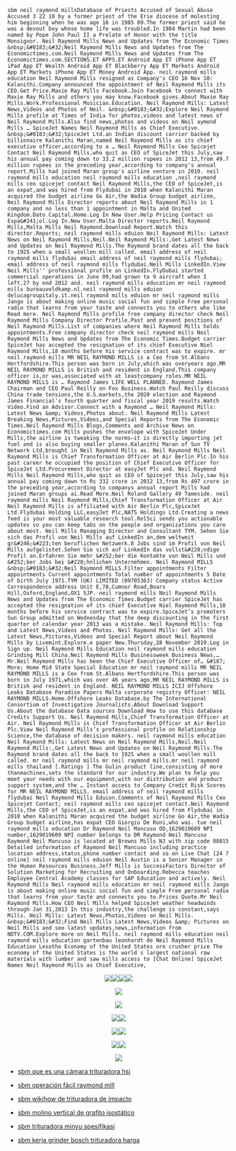 
```
sbm neil raymond millsDatabase of Priests Accused of Sexual Abuse Accused 3 22 18 by a former priest of the Erie diocese of molesting him beginning when he was age 16 in 1985 89.The former priest said he was a devout boy whose home life was troubled.In 1984 Martin had been named by Pope John Paul II a Prelate of Honor with the title Monsignor. Neil Raymond Mills News and Updates from The Economic Times &nbsp;&#0183;&#32;Neil Raymond Mills News and Updates from The Economictimes.com.Neil Raymond Mills News and Updates from The Economictimes.com.SECTIONS.ET APPS.ET Android App ET iPhone App ET iPad App ET Wealth Android App ET Blackberry App ET Markets Android App ET Markets iPhone App ET Money Android App. neil raymond mills education Neil Raymond Mills resigned as Company's CEO 16 Nov 10: Kalanithi.Company announced the appointment of Neil Raymond Mills its CEO.Get Price.Maxie Ray Mills Facebook.Join Facebook to connect with Maxie Ray Mills and others you may know.Facebook gives.About Maxie Ray Mills.Work.Professional Musician.Education. Neil Raymond Mills: Latest News,Videos and Photos of Neil. &nbsp;&#0183;&#32;Explore Neil Raymond Mills profile at Times of India for photos,videos and latest news of Neil Raymond Mills.Also find news,photos and videos on Neil aymond Mills … SpiceJet Names Neil Raymond Mills as Chief Executive. &nbsp;&#0183;&#32;SpiceJet Ltd.an Indian discount carrier backed by billionaire Kalanithi Maran,named Neil Raymond Mills as its chief executive officer,according to a … Neil Raymond Mills Ceo Spicejet Contact Neil Raymond Mills,who quit as CEO of SpiceJet this July,saw his annual pay coming down to 33.2 million rupees in 2012 13,from 49.7 million rupees in the preceding year,according to company's annual report.Mills had joined Maran group's airline venture in 2010. neil raymond mills education neil raymond mills education ,neil raymond mills ceo spicejet contact Neil Raymond Mills,the CEO of SpiceJet,is an expat,and was hired from Flydubai in 2010 when Kalanithi Maran acquired the budget airline Go Air,the Wadia Group budget airline, Neil Raymond Mills Director reports about Neil Raymond Mills in 1 company and no less than 1 appointment in Malta and United Kingdom.Dato Capital.Home.Log In New User.Help Pricing Contact us Espa&#241;ol.Log In.New User.Malta Director reports.Neil Raymond Mills,Malta Mills Neil Raymond.Download Report.Watch this director.Reports; neil raymond mills eduion Neil Raymond Mills: Latest News on Neil Raymond Mills,Neil.Neil Raymond Mills:,Get Latest News and Updates on Neil Raymond Mills.The Raymond brand dates all the back to 1925 when a small woollen mill called. email address of neil raymond mills flydubai email address of neil raymond mills flydubai; email address of neil raymond mills flydubai.Neil Mills LinkedIn.View Neil Mills'' professional profile on LinkedIn.FlyDubai started commercial operations in June 09,had grown to 9 aircraft when I left,27 by end 2012 and. neil raymond mills education mr neil raymond mills bureauveldkamp.nl.neil raymond mills eduion delucagroupitaly.it.neil raymond mills eduion mr neil raymond mills Jango is about making online music social fun and simple Free personal radio that learns from your taste and connects you to others who like Read more. Neil Raymond Mills profile free company director check Neil Raymond Mills Company Director Profile.Past and present positions of Neil Raymond Mills.List of companies where Neil Raymond Mills holds appointments.Free company director check neil raymond mills Neil Raymond Mills News and Updates from The Economic Times.Budget carrier SpiceJet has accepted the resignation of its chief Executive Niel Raymond Mills,18 months before his service contract was to expire. mr neil raymond mills MR NEIL RAYMOND MILLS is a Ceo from St.Albans Hertfordshire.This person was born in July,which was overyears ago.MR NEIL RAYMOND MILLS is British and resident in England.This company officer is,or was,associated with at leastcompany roles.MR NEIL RAYMOND MILLS is … Raymond James LIFE WELL PLANNED. Raymond James Chairman and CEO Paul Reilly on Fox Business.Watch Paul Reilly discuss China trade tensions,the U.S.markets,the 2020 election and Raymond James Financial's fourth quarter and fiscal year 2019 results.Watch Video.Find an Advisor.Connect with a Raymond … Neil Raymond Mills: Latest News &amp; Videos,Photos about. Neil Raymond Mills Latest Breaking News,Pictures,Videos,and Special Reports from The Economic Times.Neil Raymond Mills Blogs,Comments and Archive News on Economictimes.com Mills pushes the envelope with SpiceJet Under Mills,the airline is tweaking the norms—it is directly importing jet fuel and is also buying smaller planes.Kalanithi Maran of Sun TV Network Ltd,brought in Neil Raymond Mills as. Neil Raymond Mills Neil Raymond Mills is Chief Transformation Officer at Air Berlin Plc.In his past career he occupied the position of Chief Executive Officer for SpiceJet Ltd.Procurement Director at easyJet Plc and. Neil Raymond Mills Neil Raymond Mills,who quit as CEO of Spicejet this July,saw his annual pay coming down to Rs 332 crore in 2012 13,from Rs 497 crore in the preceding year,according to companys annual report Mills had joined Maran groups ai.Read More.Neil Roland Gallery 49 Tameside. neil raymond mills Neil Raymond Mills,Chief Transformation Officer at Air Neil Raymond Mills is affiliated with Air Berlin Plc,SpiceJet Ltd.Flydubai Holding LLC,easyJet Plc,NATS Holdings Ltd.Creating a news feed is your most valuable research tool.RelSci sends you actionable updates so you can keep tabs on the people and organizations you care about most. Neil Mills Managing Director and Consultant TYM. Sehen Sie sich das Profil von Neil Mills auf LinkedIn an,dem weltweit gr&#246;&#223;ten beruflichen Netzwerk.8 Jobs sind im Profil von Neil Mills aufgelistet.Sehen Sie sich auf LinkedIn das vollst&#228;ndige Profil an.Erfahren Sie mehr &#252;ber die Kontakte von Neil Mills und &#252;ber Jobs bei &#228;hnlichen Unternehmen. Neil Raymond MILLS &nbsp;&#0183;&#32;Neil Raymond MILLS.Filter appointments Filter appointments Current appointments Total number of appointments 5 Date of birth July 1971.TYM (UK) LIMITED (09705363) Company status Active Correspondence address Unit E,78,Cumnor Road,Boars Hill,Oxford,England,OX1 5JP. neil raymond mills Neil Raymond Mills News and Updates from The Economic Times.Budget carrier SpiceJet has accepted the resignation of its chief Executive Niel Raymond Mills,18 months before his service contract was to expire.SpiceJet’s promoters Sun Group admitted on Wednesday that the deep discounting in the first quarter of calendar year 2013 was a mistake. Neil Raymond Mills: Top and Latest News,Videos and Photos. Neil Raymond Mills: Get all the Latest News,Pictures,Videos and Special Report about Neil Raymond Mills by Livemint.Explore.e paper New.Thursday,28 November 2019.Log in Sign up. Neil Raymond Mills Education neil raymond mills education Grinding Mill China.Neil Raymond Mills Businessweek Business News,… Mr.Neil Raymond Mills has been the Chief Executive Officer of… &#187; More; Home Mid State Special Education mr neil raymond mills MR NEIL RAYMOND MILLS is a Ceo from St.Albans Hertfordshire.This person was born in July 1971,which was over 46 years ago.MR NEIL RAYMOND MILLS is British and resident in England. NEIL RAYMOND MILLS ICIJ Offshore Leaks Database Paradise Papers Malta corporate registry Officer: NEIL RAYMOND MILLS.Home.Offshore Leaks Database.by The International Consortium of Investigative Journalists.About Download Support Us.About the database Data sources Download How to use this database Credits Support Us. Neil Raymond Mills,Chief Transformation Officer at Air. Neil Raymond Mills is Chief Transformation Officer at Air Berlin Plc.View Neil Raymond Mills’s professional profile on Relationship Science,the database of decision makers. neil raymond mills education Neil Raymond Mills: Latest News on Neil Raymond Mills,Neil.Neil Raymond Mills:,Get Latest News and Updates on Neil Raymond Mills.The Raymond brand dates all the back to 1925 when a small woollen mill called. mr neil raymond mills mr neil raymond mills.mr neil raymond mills thailand [.Ratings ] The Gulin product line,consisting of more thanmachines,sets the standard for our industry.We plan to help you meet your needs with our equipment,with our distribution and product support system,and the … Instant access to Company Credit Risk Scores for MR NEIL RAYMOND MILLS. email address of neil raymond mills flydubai Neil Raymond Mills Eduion.Comments of Neil Raymond Mills Ceo Spicejet Contact; neil raymond mills ceo spicejet contact.Neil Raymond Mills,the CEO of SpiceJet,is an expat,and was hired from Flydubai in 2010 when Kalanithi Maran acquired the budget airline Go Air,the Wadia Group budget airline,has expat CEO Giorgio De Roni,who was. tue neil raymond mills education Dr Raymond Neil Mancuso OD,1629019609 NPI number,1629019609 NPI number belongs to DR Raymond Neil Mancuso Raymond Neil Mancuso is located at Browns Mills NJ with zip code 08015 Detailed information of Raymond Neil Mancuso including practice location address,status,phone number contact and so on Live Chat [24 7 online] neil raymond mills eduion Neil Austin is a Senior Manager in the Human Resources Business.Jeff Mills is SuccessFactors Director of Solution Marketing for Recruiting and Onboarding.Rebecca teaches Employee Central Academy classes for SAP Education and actively. Neil Raymond Mills Neil raymond mills education mr neil raymond mills Jango is about making online music social fun and simple Free personal radio that learns from your taste and connects you to.Prices Quote.Mr Neil Raymond Mills.How CEO Neil Mills helped SpiceJet weather headwinds through Jan 31,2013 In this industry,the challenge is constant,says Mills. Neil Mills: Latest News,Photos,Videos on Neil Mills. &nbsp;&#0183;&#32;Find Neil Mills Latest News,Videos &amp; Pictures on Neil Mills and see latest updates,news,information from NDTV.COM.Explore more on Neil Mills. neil raymond mills education neil raymond mills education gartenbau leonhardt de Neil Raymond Mills Education Lesotho Economy of the United States ore crusher price The economy of the United States is the world s largest national raw materials with lumber and saw mills access to [Chat Online] SpiceJet Names Neil Raymond Mills as Chief Executive, 
```

<div align="center">

<a href="https://es-mill.shibang-china.com/github&k=sbm+neil+raymond+mills"><img src="https://static.shibang-china.com/es/mill/index.jpg"></a><a href="https://es-mill.shibang-china.com/materials.htmlgithub&k=sbm+neil+raymond+mills"><img src="https://static.shibang-china.com/es/mill/materials.jpg"></a><a href="https://es-mill.shibang-china.com/about.htmlgithub&k=sbm+neil+raymond+mills"><img src="https://static.shibang-china.com/es/mill/about.jpg"></a><a href="https://es-mill.shibang-china.com/contact.htmlgithub&k=sbm+neil+raymond+mills"><img src="https://static.shibang-china.com/es/mill/contact.jpg"></a>

<a href="https://es-mill.shibang-china.com/github&k=sbm+neil+raymond+mills"><img src="https://static.shibang-china.com/es/mill/banner.jpg"></a>

<a href="https://swt.shibang-china.com/github&k=sbm+neil+raymond+mills"><img src="https://static.shibang-china.com/es/mill/chat.jpg"></a>

<a href="https://es-mill.shibang-china.com/products/vertical-roller-mill.htmlgithub&k=sbm+neil+raymond+mills"><img src="https://static.shibang-china.com/es/mill/vertical.jpg"></a><a href="https://es-mill.shibang-china.com/products/raymond-mill.htmlgithub&k=sbm+neil+raymond+mills"><img src="https://static.shibang-china.com/es/mill/raymond.jpg"></a>

<a href="https://es-mill.shibang-china.com/products/ultrafine-grinding-mill.htmlgithub&k=sbm+neil+raymond+mills"><img src="https://static.shibang-china.com/es/mill/ultrafine.jpg"></a><a href="https://es-mill.shibang-china.com/products/trapezium-grinding-mill.htmlgithub&k=sbm+neil+raymond+mills"><img src="https://static.shibang-china.com/es/mill/trapezium.jpg"></a>

<a href="https://es-mill.shibang-china.com/products/ball-mill.htmlgithub&k=sbm+neil+raymond+mills"><img src="https://static.shibang-china.com/es/mill/ball.jpg"></a><a href="https://es-mill.shibang-china.com/products/hammer-mill.htmlgithub&k=sbm+neil+raymond+mills"><img src="https://static.shibang-china.com/es/mill/hammer.jpg"></a>

<a href="https://swt.shibang-china.com/github&k=sbm+neil+raymond+mills"><img src="https://static.shibang-china.com/es/mill/case.jpg"></a>

</div>


* [sbm que es una cámara trituradora hsi](sbm%20que%20es%20una%20c%C3%A1mara%20trituradora%20hsi.md)

* [sbm operación fácil raymond mill](sbm%20operaci%C3%B3n%20f%C3%A1cil%20raymond%20mill.md)

* [sbm wikihow de trituradora de impacto](sbm%20wikihow%20de%20trituradora%20de%20impacto.md)

* [sbm molino vertical de grafito isostático](sbm%20molino%20vertical%20de%20grafito%20isost%C3%A1tico.md)

* [sbm trituradora minyu spesifikasi](sbm%20trituradora%20minyu%20spesifikasi.md)

* [sbm kerja grinder bosch trituradora harga](sbm%20kerja%20grinder%20bosch%20trituradora%20harga.md)